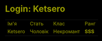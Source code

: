 <html
<body style="background-color:black">
<main>
<h1 style="color:rgb(150, 153, 0)">Login: Ketsero</h1>
<table style="border 2px solid rgb(150, 153, 0)">
<tr>
<td style="color:rgb(150, 153, 0); background-color:black">Ім'я</td>
<td style="color:rgb(150, 153, 0); background-color:black">Стать</td>
<td style="color:rgb(150, 153, 0); background-color:black">Клас</td>
<td style="color:rgb(150, 153, 0); background-color:black">Ранг</td>
</tr> 
<tr>
<td style="color:rgb(150, 153, 0)">Ketsero</td>
<td style="color:rgb(150, 153, 0)">Чоловік</td>
<td style="color:rgb(150, 153, 0)">Некромант</td>
<td style="color:rgb(150, 153, 0)"><b>SSS</b></td>
</tr> 
</table>
</main> 
</body>
</html>
